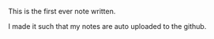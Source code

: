 This is the first ever note written.

I made it such that my notes are auto uploaded to the github.

